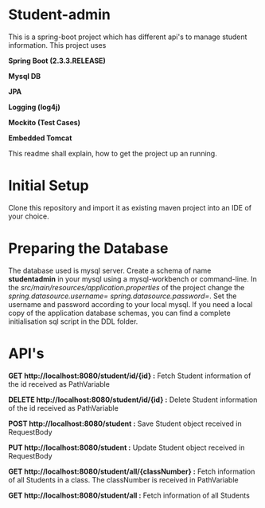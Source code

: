 # Student-admin 
This is a spring-boot project which has different api's to manage student information. This project uses 

**Spring Boot (2.3.3.RELEASE)**

**Mysql DB**

**JPA**

**Logging (log4j)**

**Mockito (Test Cases)**

**Embedded Tomcat**

This readme shall explain, how to get the project up an running.

# Initial Setup
Clone this repository and import it as existing maven project into an IDE of your choice.

# Preparing the Database
The database used is mysql server. Create a schema of name **studentadmin** in your mysql using a mysql-workbench or command-line.
In the *src/main/resources/application.properties* of the project change the *spring.datasource.username=
spring.datasource.password=*. Set the username and password according to your local mysql.
If you need a local copy of the application database schemas, you can find a complete initialisation sql script in the DDL folder.

# API's
**GET http://localhost:8080/student/id/{id} :** 
Fetch Student information of the id received as PathVariable

**DELETE http://localhost:8080/student/id/{id} :** 
Delete Student information of the id received as PathVariable

**POST http://localhost:8080/student :** 
Save Student object received in RequestBody

**PUT http://localhost:8080/student :** 
Update Student object received in RequestBody

**GET http://localhost:8080/student/all/{classNumber} :** 
Fetch information of all Students in a class. The classNumber is received in PathVariable

**GET http://localhost:8080/student/all :** 
Fetch information of all Students




